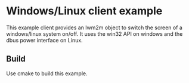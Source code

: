 # Windows/Linux client example
This example client provides an lwm2m object to switch the
screen of a windows/linux system on/off. It uses the win32 API on windows and
the dbus power interface on Linux.

## Build
Use cmake to build this example.
